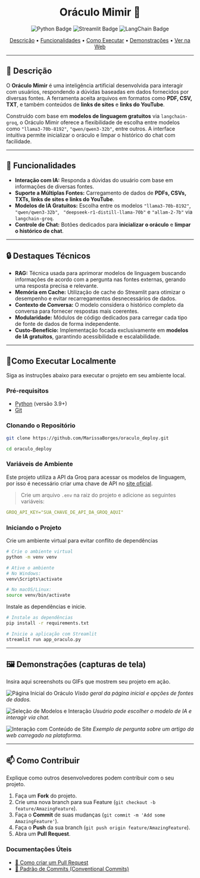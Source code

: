 <!-- BADGES -->

[PYTHON_BADGE]: https://img.shields.io/badge/Python-3776AB?style=for-the-badge&logo=python&logoColor=white
[STREAMLIT_BADGE]: https://img.shields.io/badge/Streamlit-FF4B4B?style=for-the-badge&logo=streamlit&logoColor=white
[LANGCHAIN_BADGE]: https://img.shields.io/badge/LangChain-1A1A1A?style=flat&logo=langchain&logoColor=white

<!-- PROJECT -->
<h1 align="center" style="font-weight: bold;">Oráculo Mimir 🤖</h1>

<p align="center">
  <!-- Adicione aqui os badges das tecnologias que você usou -->
  <img src="https://img.shields.io/badge/Python-3776AB?style=for-the-badge&logo=python&logoColor=white" alt="Python Badge">
  <img src="https://img.shields.io/badge/Streamlit-FF4B4B?style=for-the-badge&logo=streamlit&logoColor=white" alt="Streamlit Badge">
  <img src="https://img.shields.io/badge/LangChain-1A1A1A?style=for-the-badge&logo=langchain&logoColor=white" alt="LangChain Badge">
</p>

<p align="center">
 <a href="#-descrição">Descrição</a> • 
 <a href="#-funcionalidades">Funcionalidades</a> • 
 <a href="#-começando">Como Executar</a> • 
 <a href="#️-demonstrações-capturas-de-tela">Demonstrações</a> • 
 <a href="https://oraculomimir.streamlit.app/">Ver na Web</a>
</p>

---

## 📌 Descrição

O **Oráculo Mimir** é uma inteligência artificial desenvolvida para interagir com usuários, respondendo a dúvidas baseadas em dados fornecidos por diversas fontes. A ferramenta aceita arquivos em formatos como **PDF, CSV, TXT**, e também conteúdos de **links de sites** e **links do YouTube**.

Construído com base em **modelos de linguagem gratuitos** via `langchain-groq`, o Oráculo Mimir oferece a flexibilidade de escolha entre modelos como `"llama3-70b-8192"`, `"qwen/qwen3-32b"`, entre outros. A interface intuitiva permite inicializar o oráculo e limpar o histórico do chat com facilidade.

---

## 🚀 Funcionalidades

- **Interação com IA:** Responda a dúvidas do usuário com base em informações de diversas fontes.
- **Suporte a Múltiplas Fontes:** Carregamento de dados de **PDFs, CSVs, TXTs, links de sites e links do YouTube**.
- **Modelos de IA Gratuitos:** Escolha entre os modelos `"llama3-70b-8192"`, `"qwen/qwen3-32b"`, ` "deepseek-r1-distill-llama-70b"` e `"allam-2-7b"` via `langchain-groq`.
- **Controle de Chat:** Botões dedicados para **inicializar o oráculo** e **limpar o histórico de chat**.

---

## 🔒 Destaques Técnicos

- **RAG:** Técnica usada para aprimorar modelos de linguagem buscando informações de acordo com a pergunta nas fontes externas, gerando uma resposta precisa e relevante.
- **Memória em Cache:** Utilização de cache do Streamlit para otimizar o desempenho e evitar recarregamentos desnecessários de dados.
- **Contexto de Conversa:** O modelo considera o histórico completo da conversa para fornecer respostas mais coerentes.
- **Modularidade:** Módulos de código dedicados para carregar cada tipo de fonte de dados de forma independente.
- **Custo-Benefício:** Implementação focada exclusivamente em **modelos de IA gratuitos**, garantindo acessibilidade e escalabilidade.

---

## 📍Como Executar Localmente

Siga as instruções abaixo para executar o projeto em seu ambiente local.

### Pré-requisitos

- [Python](https://www.python.org/) (versão 3.9+)
- [Git](https://git-scm.com/)

### Clonando o Repositório

```bash
git clone https://github.com/MarissaBorges/oraculo_deploy.git

cd oraculo_deploy
```

### Variáveis de Ambiente

Este projeto utiliza a API da Groq para acessar os modelos de linguagem, por isso é necessário criar uma chave de API no [site oficial](https://console.groq.com/keys).

> Crie um arquivo `.env` na raiz do projeto e adicione as seguintes variáveis:

```yaml
GROQ_API_KEY="SUA_CHAVE_DE_API_DA_GROQ_AQUI"
```

### Iniciando o Projeto

Crie um ambiente virtual para evitar conflito de dependências

```bash
# Crie o ambiente virtual
python -m venv venv

# Ative o ambiente
# No Windows:
venv\Scripts\activate

# No macOS/Linux:
source venv/bin/activate
```

Instale as dependências e inicie.

```bash
# Instale as dependências
pip install -r requirements.txt

# Inicie a aplicação com Streamlit
streamlit run app_oraculo.py
```

---

## 🖼️ Demonstrações (capturas de tela)

Insira aqui screenshots ou GIFs que mostrem seu projeto em ação.

![Página Inicial do Oráculo](https://i.postimg.cc/F1tDPz5n/tela-inicial.png)
_Visão geral da página inicial e opções de fontes de dados._

![Seleção de Modelos e Interação](https://i.postimg.cc/0ykHh6KL/selecao-modelos.png)
_Usuário pode escolher o modelo de IA e interagir via chat._

![Interação com Conteúdo de Site](https://i.postimg.cc/WbX7F5tH/interacao-site.png)
_Exemplo de pergunta sobre um artigo da web carregado na plataforma._

---

## 📫 Como Contribuir

Explique como outros desenvolvedores podem contribuir com o seu projeto.

1. Faça um **Fork** do projeto.
2. Crie uma nova branch para sua Feature (`git checkout -b feature/AmazingFeature`).
3. Faça o **Commit** de suas mudanças (`git commit -m 'Add some AmazingFeature'`).
4. Faça o **Push** da sua branch (`git push origin feature/AmazingFeature`).
5. Abra um **Pull Request**.

### Documentações Úteis

- [📝 Como criar um Pull Request](https://www.atlassian.com/br/git/tutorials/making-a-pull-request)
- [💾 Padrão de Commits (Conventional Commits)](https://www.conventionalcommits.org/en/v1.0.0/)
